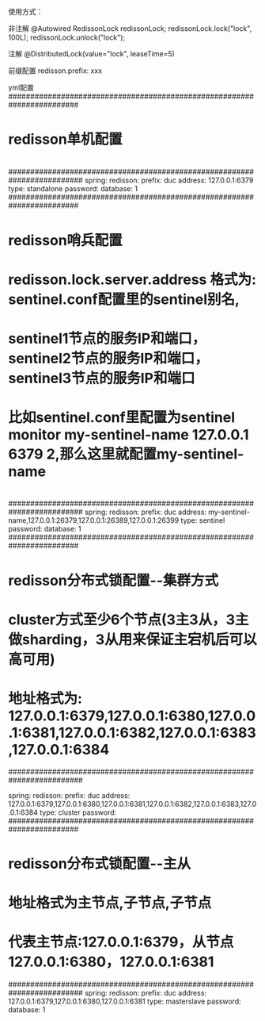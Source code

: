使用方式： 

非注解
@Autowired
RedissonLock redissonLock;
redissonLock.lock("lock", 100L);
redissonLock.unlock("lock");


注解
@DistributedLock(value="lock", leaseTime=5)

前缀配置
redisson.prefix: xxx

yml配置
########################################################################
#
#     redisson单机配置
#
#########################################################################
spring:
  redisson:
    prefix: duc
    address: 127.0.0.1:6379
    type: standalone
    password:
    database: 1
########################################################################
#
#     redisson哨兵配置
#     **redisson.lock.server.address** 格式为: sentinel.conf配置里的sentinel别名,
#     sentinel1节点的服务IP和端口，sentinel2节点的服务IP和端口，sentinel3节点的服务IP和端口
#
#     比如sentinel.conf里配置为sentinel monitor my-sentinel-name 127.0.0.1 6379 2,那么这里就配置my-sentinel-name
#
#########################################################################
spring:
  redisson:
    prefix: duc
    address: my-sentinel-name,127.0.0.1:26379,127.0.0.1:26389,127.0.0.1:26399
    type: sentinel
    password:
    database: 1
########################################################################
#
#     redisson分布式锁配置--集群方式
#     cluster方式至少6个节点(3主3从，3主做sharding，3从用来保证主宕机后可以高可用)
#     地址格式为: 127.0.0.1:6379,127.0.0.1:6380,127.0.0.1:6381,127.0.0.1:6382,127.0.0.1:6383,127.0.0.1:6384
#########################################################################

spring:
  redisson:
    prefix: duc
    address: 127.0.0.1:6379,127.0.0.1:6380,127.0.0.1:6381,127.0.0.1:6382,127.0.0.1:6383,127.0.0.1:6384
    type: cluster
    password:
########################################################################
#
#     redisson分布式锁配置--主从
#     地址格式为**主节点,子节点,子节点**
#     代表主节点:127.0.0.1:6379，从节点127.0.0.1:6380，127.0.0.1:6381

#########################################################################
spring:
  redisson:
    prefix: duc
    address: 127.0.0.1:6379,127.0.0.1:6380,127.0.0.1:6381
    type: masterslave
    password:
    database: 1